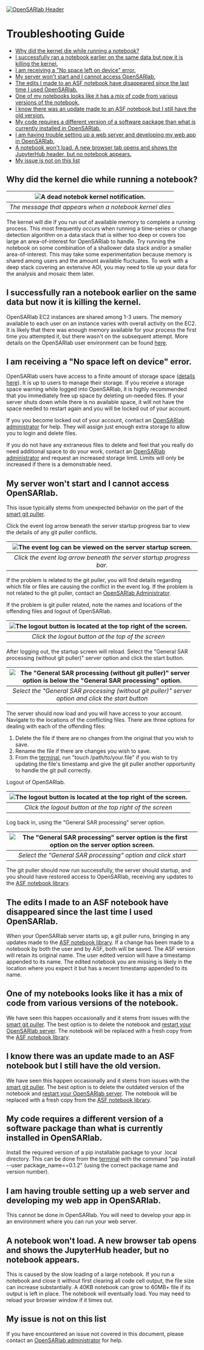 [![OpenSARlab Header](assets/OSL_user_guide_header.png)](OpenSARlab_user_guide.md)

# Troubleshooting Guide

- [Why did the kernel die while running a notebook?](#why-did-the-kernel-die-while-running-a-notebook)
- [I successfully ran a notebook earlier on the same data but now it is killing the kernel.](#i-successfully-ran-a-notebook-earlier-on-the-same-data-but-now-it-is-killing-the-kernel)
- [I am receiving a "No space left on device" error.](#i-am-receiving-a-no-space-left-on-device-error)
- [My server won't start and I cannot access OpenSARlab.](#my-server-wont-start-and-i-cannot-access-opensarlab)
- [The edits I made to an ASF notebook have disappeared since the last time I used OpenSARlab.](#the-edits-i-made-to-an-asf-notebook-have-disappeared-since-the-last-time-i-used-opensarlab)
- [One of my notebooks looks like it has a mix of code from various versions of the notebook.](#one-of-my-notebooks-looks-like-it-has-a-mix-of-code-from-various-versions-of-the-notebook)
- [I know there was an update made to an ASF notebook but I still have the old version.](#i-know-there-was-an-update-made-to-an-asf-notebook-but-i-still-have-the-old-version)
- [My code requires a different version of a software package than what is currently installed in OpenSARlab.](#my-code-requires-a-different-version-of-a-software-package-than-what-is-currently-installed-in-opensarlab)
- [I am having trouble setting up a web server and developing my web app in OpenSARlab.](#i-am-having-trouble-setting-up-a-web-server-and-developing-my-web-app-in-opensarlab)
- [A notebook won't load. A new browser tab opens and shows the JupyterHub header, but no notebook appears.](#a-notebook-wont-load-a-new-browser-tab-opens-and-shows-the-jupyterhub-header-but-no-notebook-appears)
- [My issue is not on this list](#my-issue-is-not-on-this-list)

## Why did the kernel die while running a notebook?
 | ![A dead notebok kernel notification.](assets/kernel_death.png) | 
 |:-------------:|
 | *The message that appears when a notebook kernel dies* |
 
 The kernel will die if you run out of available memory to complete a running process. This most frequently occurs when running a time-series or change detection algorithm on a data stack that is either too deep or covers too large an area-of-interest for OpenSARlab to handle. Try running the notebook on some combination of a shallower data stack and/or a smaller area-of-interest. This may take some experimentation because memory is shared among users and the amount available fluctuates. To work with a deep stack covering an extensive AOI, you may need to tile up your data for the analysis and mosaic them later. 

## I successfully ran a notebook earlier on the same data but now it is killing the kernel.

OpenSARlab EC2 instances are shared among 1-3 users. The memory available to each user on an instance varies with overall activity on the EC2. It is likely that there was enough memory available for your process the first time you attempted it, but there wasn't on the subsequent attempt. More details on the OpenSARlab user environment can be found [here](OpenSARlab_environment.md).

## I am receiving a "No space left on device" error.
OpenSARlab users have access to a finite amount of storage space ([details here](OpenSARlab_environment.md)). It is up to users to manage their storage. If you receive a storage space warning while logged into OpenSARlab, it is highly recommended that you immediately free up space by deleting un-needed files. If your server shuts down while there is no available space, it will not have the space needed to restart again and you will be locked out of your account. 

If you you become locked out of your account, contact an [OpenSARlab administrator](mailto:uaf-jupyterhub-asf@alaska.edu) for help. They will assign just enough extra storage to allow you to login and delete files.

If you do not have any extraneous files to delete and feel that you really do need additional space to do your work, contact an [OpenSARlab administrator](mailto:uaf-jupyterhub-asf@alaska.edu) and request an increased storage limit. Limits will only be increased if there is a demonstrable need.


## My server won't start and I cannot access OpenSARlab.
This issue typically stems from unexpected behavior on the part of the [smart git puller](https://jupyterhub.github.io/nbgitpuller/).

Click the event log arrow beneath the server startup progress bar to view the details of any git puller conflicts.

 | ![The event log can be viewed on the server startup screen.](assets/event_log.png) | 
 |:-------------:|
 | *Click the event log arrow beneath the server startup progress bar.* |
 
 If the problem is related to the git puller, you will find details regarding which file or files are causing the conflict in the event log. If the problem is not related to the git puller, contact an [OpenSARlab Administrator](mailto:uaf-jupyterhub-asf@alaska.edu).
 
 If the problem is git puller related, note the names and locations of the offending files and logout of OpenSARlab.
 
 | ![The logout button is located at the top right of the screen.](assets/logout_server_screen.png) | 
 |:-------------:|
 | *Click the logout button at the top of the screen* |
 
 After logging out, the startup screen will reload. Select the "General SAR processing (without git puller)" server option and click the start button. 
 
 | ![The "General SAR processing (without git puller)" server option is below the "General SAR processing" option.](assets/server_options_no_git_puller.png) | 
 |:-------------:|
 | *Select the "General SAR processing (without git puller)" server option and click the start button* |
 
 The server should now load and you will have access to your account. Navigate to the locations of the conflicting files. There are three options for dealing with each of the offending files:
 
 1. Delete the file if there are no changes from the original that you wish to save. 
 1. Rename the file if there are changes you wish to save.
 1. From the [terminal](OpenSARlab_terminal.md), run "touch /path/to/your.file" if you wish to try updating the file's timestamp and give the git puller another opportunity to handle the git pull correctly.
 
 Logout of OpenSARlab.
 
 | ![The logout button is located at the top right of the screen.](assets/logout.png) | 
 |:-------------:|
 | *Click the logout button at the top right of the screen* |
 
 Log back in, using the "General SAR processing" server option.
 
 | ![The "General SAR processing" server option is the first option on the server option screen.](assets/server_options.png) | 
 |:-------------:|
 | *Select the "General SAR processing" option and click start* |
 
 The git puller should now run successfully, the server should startup, and you should have restored access to OpenSARlab, receiving any updates to the [ASF notebook library](https://github.com/asfadmin/asf-jupyter-notebooks).

## The edits I made to an ASF notebook have disappeared since the last time I used OpenSARlab.

When your OpenSARlab server starts up, a git puller runs, bringing in any updates made to the [ASF notebook library](https://github.com/asfadmin/asf-jupyter-notebooks). If a change has been made to a notebook by both the user and by ASF, both will be saved. The ASF version will retain its original name. The user edited version will have a timestamp appended to its name. The edited notebook you are missing is likely in the location where you expect it but has a recent timestamp appended to its name.  

## One of my notebooks looks like it has a mix of code from various versions of the notebook.

We have seen this happen occasionally and it stems from issues with the [smart git puller](https://jupyterhub.github.io/nbgitpuller/). The best option is to delete the notebook and [restart your OpenSARlab server](restarting_server_and_kernel.md). The notebook will be replaced with a fresh copy from the [ASF notebook library](https://github.com/asfadmin/asf-jupyter-notebooks).

## I know there was an update made to an ASF notebook but I still have the old version.

We have seen this happen occasionally and it stems from issues with the [smart git puller](https://jupyterhub.github.io/nbgitpuller/). The best option is to delete the outdated version of the notebook and [restart your OpenSARlab server](restarting_server_and_kernel.md). The notebook will be replaced with a fresh copy from the [ASF notebook library](https://github.com/asfadmin/asf-jupyter-notebooks).

## My code requires a different version of a software package than what is currently installed in OpenSARlab.

Install the required version of a pip installable package to your .local directory. This can be done from the [terminal](OpenSARlab_terminal.md) with the command "pip install --user package_name==0.1.2" (using the correct package name and version number).

## I am having trouble setting up a web server and developing my web app in OpenSARlab.

This cannot be done in OpenSARlab. You will need to develop your app in an environment where you can run your web server.

## A notebook won't load. A new browser tab opens and shows the JupyterHub header, but no notebook appears. 

This is caused by the slow loading of a large notebook. If you run a notebook and close it without first clearing all code cell output, the file size can increase substantially. A 40KB notebook can grow to 60MB+ file if its output is left in place. The notebook will eventually load. You may need to reload your browser window if it times out. 

## My issue is not on this list

If you have encountered an issue not covered in this document, please contact an [OpenSARlab administrator](mailto:uaf-jupyterhub-asf@alaska.edu) for help.
